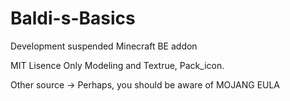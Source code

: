 # Baldi-s-Basics
Development suspended Minecraft BE addon

MIT Lisence Only Modeling and Textrue, Pack_icon.

Other source -> Perhaps, you should be aware of MOJANG EULA
